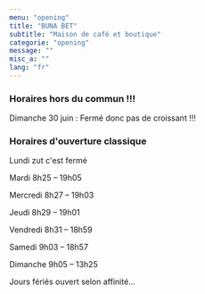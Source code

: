 ```yaml
---
menu: "opening"
title: "BUNA BET"
subtitle: "Maison de café et boutique"
categorie: "opening"
message: ""
misc_a: ""
lang: "fr"
---
```

### Horaires hors du commun !!!

Dimanche 30 juin : Fermé donc pas de croissant !!!

### Horaires d'ouverture classique

Lundi zut c'est fermé

Mardi 8h25 – 19h05

Mercredi 8h27 – 19h03

Jeudi 8h29 – 19h01

Vendredi 8h31 – 18h59

Samedi 9h03 – 18h57

Dimanche 9h05 – 13h25

Jours fériés ouvert selon affinité...

